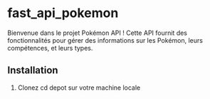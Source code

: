 # fast_api_pokemon

Bienvenue dans le projet Pokémon API ! Cette API fournit des fonctionnalités pour gérer des informations sur les Pokémon, leurs compétences, et leurs types.

## Installation

1. Clonez cd depot sur votre machine locale
